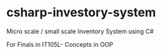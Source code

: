 # csharp-investory-system
Micro scale / small scale Inventory System using C#


For Finals in IT105L- Concepts in OOP

